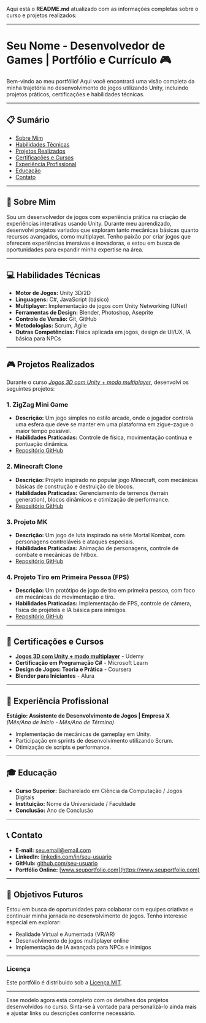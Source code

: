 Aqui está o **README.md** atualizado com as informações completas sobre o curso e projetos realizados:

---

# **Seu Nome - Desenvolvedor de Games | Portfólio e Currículo** 🎮

Bem-vindo ao meu portfólio! Aqui você encontrará uma visão completa da minha trajetória no desenvolvimento de jogos utilizando Unity, incluindo projetos práticos, certificações e habilidades técnicas.

---

## 📋 **Sumário**
- [Sobre Mim](#sobre-mim)  
- [Habilidades Técnicas](#habilidades-técnicas)  
- [Projetos Realizados](#projetos-realizados)  
- [Certificações e Cursos](#certificações-e-cursos)  
- [Experiência Profissional](#experiência-profissional)  
- [Educação](#educação)  
- [Contato](#contato)  

---

## 📌 **Sobre Mim**

Sou um desenvolvedor de jogos com experiência prática na criação de experiências interativas usando Unity. Durante meu aprendizado, desenvolvi projetos variados que exploram tanto mecânicas básicas quanto recursos avançados, como multiplayer. Tenho paixão por criar jogos que oferecem experiências imersivas e inovadoras, e estou em busca de oportunidades para expandir minha expertise na área.

---

## 💻 **Habilidades Técnicas**
- **Motor de Jogos:** Unity 3D/2D  
- **Linguagens:** C#, JavaScript (básico)  
- **Multiplayer:** Implementação de jogos com Unity Networking (UNet)  
- **Ferramentas de Design:** Blender, Photoshop, Aseprite  
- **Controle de Versão:** Git, GitHub  
- **Metodologias:** Scrum, Agile  
- **Outras Competências:** Física aplicada em jogos, design de UI/UX, IA básica para NPCs

---

## 🎮 **Projetos Realizados**

Durante o curso *[Jogos 3D com Unity + modo multiplayer](https://www.udemy.com/course/jogos-3d-com-unity-2017-modo-multiplayer/?couponCode=KEEPLEARNING)*, desenvolvi os seguintes projetos:

### **1. ZigZag Mini Game**  
- **Descrição:** Um jogo simples no estilo arcade, onde o jogador controla uma esfera que deve se manter em uma plataforma em zigue-zague o maior tempo possível.  
- **Habilidades Praticadas:** Controle de física, movimentação contínua e pontuação dinâmica.  
- [Repositório GitHub](https://github.com/seu-usuario/zigzag-mini-game)  

### **2. Minecraft Clone**  
- **Descrição:** Projeto inspirado no popular jogo Minecraft, com mecânicas básicas de construção e destruição de blocos.  
- **Habilidades Praticadas:** Gerenciamento de terrenos (terrain generation), blocos dinâmicos e otimização de performance.  
- [Repositório GitHub](https://github.com/seu-usuario/minecraft-clone)  

### **3. Projeto MK**  
- **Descrição:** Um jogo de luta inspirado na série Mortal Kombat, com personagens controláveis e ataques especiais.  
- **Habilidades Praticadas:** Animação de personagens, controle de combate e mecânicas de hitbox.  
- [Repositório GitHub](https://github.com/seu-usuario/projeto-mk)  

### **4. Projeto Tiro em Primeira Pessoa (FPS)**  
- **Descrição:** Um protótipo de jogo de tiro em primeira pessoa, com foco em mecânicas de movimentação e tiro.  
- **Habilidades Praticadas:** Implementação de FPS, controle de câmera, física de projéteis e IA básica para inimigos.  
- [Repositório GitHub](https://github.com/seu-usuario/fps-projeto)  

---

## 📜 **Certificações e Cursos**
- **[Jogos 3D com Unity + modo multiplayer](https://www.udemy.com/course/jogos-3d-com-unity-2017-modo-multiplayer/?couponCode=KEEPLEARNING)** - Udemy  
- **Certificação em Programação C#** - Microsoft Learn  
- **Design de Jogos: Teoria e Prática** - Coursera  
- **Blender para Iniciantes** - Alura  

---

## 🏢 **Experiência Profissional**
**Estágio: Assistente de Desenvolvimento de Jogos | Empresa X**  
*(Mês/Ano de Início - Mês/Ano de Término)*  
- Implementação de mecânicas de gameplay em Unity.  
- Participação em sprints de desenvolvimento utilizando Scrum.  
- Otimização de scripts e performance.  

---

## 🎓 **Educação**
- **Curso Superior:** Bacharelado em Ciência da Computação / Jogos Digitais  
- **Instituição:** Nome da Universidade / Faculdade  
- **Conclusão:** Ano de Conclusão  

---

## 📞 **Contato**
- **E-mail:** seu.email@email.com  
- **LinkedIn:** [linkedin.com/in/seu-usuario](https://linkedin.com/in/seu-usuario)  
- **GitHub:** [github.com/seu-usuario](https://github.com/seu-usuario)  
- **Portfólio Online:** [www.seuportfolio.com](https://www.seuportfolio.com)  

---

## 🎯 **Objetivos Futuros**
Estou em busca de oportunidades para colaborar com equipes criativas e continuar minha jornada no desenvolvimento de jogos. Tenho interesse especial em explorar:  
- Realidade Virtual e Aumentada (VR/AR)  
- Desenvolvimento de jogos multiplayer online  
- Implementação de IA avançada para NPCs e inimigos  

---

### **Licença**  
Este portfólio é distribuído sob a [Licença MIT](https://opensource.org/licenses/MIT).  

---

Esse modelo agora está completo com os detalhes dos projetos desenvolvidos no curso. Sinta-se à vontade para personalizá-lo ainda mais e ajustar links ou descrições conforme necessário.